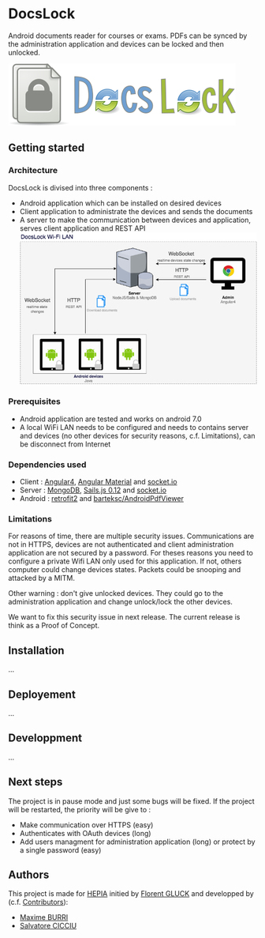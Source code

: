 # DocsLock
Android documents reader for courses or exams. PDFs can be synced by the administration application and devices can be locked and then unlocked. 

![Logo](docs/images/logo.png)

## Getting started
### Architecture
DocsLock is divised into three components : 
- Android application which can be installed on desired devices
- Client application to administrate the devices and sends the documents
- A server to make the communication between devices and application, serves client application and REST API 
![Architecture](docs/images/architecture.png)

### Prerequisites
- Android application are tested and works on android 7.0
- A local WiFi LAN needs to be configured and needs to contains server and devices (no other devices for security reasons, c.f. Limitations), can be disconnect from Internet

### Dependencies used
- Client : [Angular4](https://angular.io/), [Angular Material](https://material.angular.io/) and [socket.io](https://socket.io/)
- Server : [MongoDB](https://www.mongodb.com/), [Sails.js 0.12](https://sailsjs.com/) and [socket.io](https://socket.io/)
- Android : [retrofit2](http://square.github.io/retrofit/) and [barteksc/AndroidPdfViewer](https://github.com/barteksc/AndroidPdfViewer)

### Limitations
For reasons of time, there are multiple security issues. Communications are not in HTTPS, devices are not authenticated and client administration application are not secured by a password. For theses reasons you need to configure a private Wifi LAN only used for this application. If not, others computer could change devices states. Packets could be snooping and attacked by a MITM.

Other warning : don't give unlocked devices. They could go to the administration application and change unlock/lock the other devices. 

We want to fix this security issue in next release. The current release is think as a Proof of Concept.

## Installation
...
## Deployement
...
## Developpment
...

## Next steps
The project is in pause mode and just some bugs will be fixed. If the project will be restarted, the priority will be give to :
- Make communication over HTTPS (easy)
- Authenticates with OAuth devices (long)
- Add users managment for administration application (long) or protect by a single password (easy)

## Authors
This project is made for [HEPIA](http://hepia.hesge.ch/) initied by [Florent GLUCK](https://github.com/florentgluck) and developped by (c.f. [Contributors](https://github.com/maximeburri/DocsLock/graphs/contributors)): 
- [Maxime BURRI](https://github.com/maximeburri)
- [Salvatore CICCIU](https://github.com/sa)
